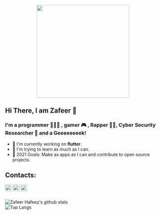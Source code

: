<div align="center">
<img src="https://octodex.github.com/images/gobbleotron.gif" width="300"><br>
</div>

## Hi There, I am Zafeer 👋
### I'm a programmer 👨🏽‍💻 , gamer 🎮 , Rapper 🤘🏽, Cyber Security Researcher 🔬 and a Geeeeeeeek!

- 📱  I'm currently working on **flutter**.
- 🌱 I'm trying to learn as much as I can. 
- 🥅 2021 Goals: Make as apps as I can and contribute to open source projects.
## Contacts:
[<img align="left" alt="Terry | Instagram" width="22px" src="https://cdn.jsdelivr.net/npm/simple-icons@v3/icons/instagram.svg" />][instagram]
[<img align="left" alt="Terry | YouTube" width="22px" src="https://cdn.jsdelivr.net/npm/simple-icons@v3/icons/twitter.svg" />][twitter]
[<img align="left" alt="Terry | YouTube" width="22px" src="https://cdn.jsdelivr.net/npm/simple-icons@v3/icons/youtube.svg" />][youtube]



<br />
<br />

![Zafeer Hafeez's github stats](https://github-readme-stats.vercel.app/api?username=IIvexII&count_private=true&show_icons=true&theme=buefy)  
![Top Langs](https://github-readme-stats.vercel.app/api/top-langs/?username=IIvexII&layout=compact)

[youtube]: https://www.youtube.com/channel/UCrGoIfMI_bT2FlKtbMf5inw
[instagram]: https://www.instagram.com/zafeerhafeez/
[twitter]: https://twitter.com/Zafeer_Hafeez

